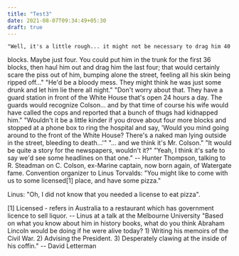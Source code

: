 ```yaml
---
title: "Test3"
date: 2021-08-07T09:34:49+05:30
draft: true
---
```


	"Well, it's a little rough... it might not be necessary to drag him 40
blocks.  Maybe just four.  You could put him in the trunk for the first 36
blocks, then haul him out and drag him the last four; that would certainly
scare the piss out of him, bumping alone the street, feeling all his skin being
ripped off..."
	"He'd be a bloody mess.  They might think he was just some drunk and
let him lie there all night."
	"Don't worry about that.  They have a guard station in front of the
White House that's open 24 hours a day.  The guards would recognize Colson...
and by that time of course his wife would have called the cops and reported
that a bunch of thugs had kidnapped him."
	"Wouldn't it be a little kinder if you drove about four more blocks
and stopped at a phone box to ring the hospital and say, 'Would you mind going
around to the front of the White House?  There's a naked man lying outside
in the street, bleeding to death...'"
	"... and we think it's Mr. Colson."
	"It would be quite a story for the newspapers, wouldn't it?"
	"Yeah, I think it's safe to say we'd see some headlines on that one."
		-- Hunter Thompson, talking to R. Steadman on C. Colson,
		   ex-Marine captain, now born again, of Watergate fame.
Convention organizer to Linus Torvalds: "You might like to come with us
to some licensed[1] place, and have some pizza."

Linus: "Oh, I did not know that you needed a license to eat pizza".

[1] Licensed - refers in Australia to a restaurant which has government
licence to sell liquor.
	-- Linus at a talk at the Melbourne University
"Based on what you know about him in history books, what do you think Abraham
Lincoln would be doing if he were alive today?
	1) Writing his memoirs of the Civil War.
	2) Advising the President.
	3) Desperately clawing at the inside of his
	   coffin."
		-- David Letterman
